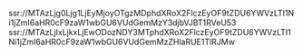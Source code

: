 ssr://MTAzLjg0Ljg1LjEyMjoyOTgzMDphdXRoX2FlczEyOF9tZDU6YWVzLTI1Ni1jZmI6aHR0cF9zaW1wbGU6VUdGemMzY3djbVJBT1RVeU53
ssr://MTAzLjIxLjkxLjEwODozNDY3MTphdXRoX2FlczEyOF9tZDU6YWVzLTI1Ni1jZmI6aHR0cF9zaW1wbGU6VUdGemMzZHlaRUE1TlRJMw

